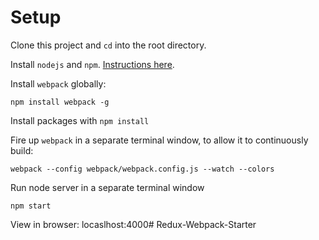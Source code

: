 # Setup

Clone this project and `cd` into the root directory.

Install `nodejs` and `npm`. [Instructions here](https://docs.npmjs.com/getting-started/installing-node).

Install `webpack` globally:
```
npm install webpack -g
```

Install packages with `npm install`

Fire up `webpack` in a separate terminal window, to allow it to continuously build:
```
webpack --config webpack/webpack.config.js --watch --colors
```

Run node server in a separate terminal window
```
npm start
```

View in browser: locaslhost:4000# Redux-Webpack-Starter
